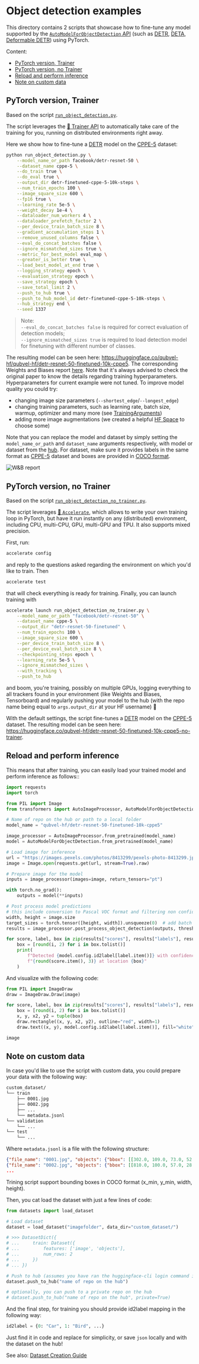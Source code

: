 <!---
Copyright 2024 The HuggingFace Team. All rights reserved.

Licensed under the Apache License, Version 2.0 (the "License");
you may not use this file except in compliance with the License.
You may obtain a copy of the License at

    http://www.apache.org/licenses/LICENSE-2.0

Unless required by applicable law or agreed to in writing, software
distributed under the License is distributed on an "AS IS" BASIS,
WITHOUT WARRANTIES OR CONDITIONS OF ANY KIND, either express or implied.
See the License for the specific language governing permissions and
limitations under the License.
-->

# Object detection examples

This directory contains 2 scripts that showcase how to fine-tune any model supported by the [`AutoModelForObjectDetection` API](https://huggingface.co/docs/transformers/main/en/model_doc/auto#transformers.AutoModelForObjectDetection) (such as [DETR](https://huggingface.co/docs/transformers/main/en/model_doc/detr), [DETA](https://huggingface.co/docs/transformers/main/en/model_doc/deta), [Deformable DETR](https://huggingface.co/docs/transformers/main/en/model_doc/deformable_detr)) using PyTorch.

Content:
* [PyTorch version, Trainer](#pytorch-version-trainer)
* [PyTorch version, no Trainer](#pytorch-version-no-trainer)
* [Reload and perform inference](#reload-and-perform-inference)
* [Note on custom data](#note-on-custom-data)


## PyTorch version, Trainer

Based on the script [`run_object_detection.py`](https://github.com/huggingface/transformers/blob/main/examples/pytorch/object-detection/run_object_detection.py).

The script leverages the [🤗 Trainer API](https://huggingface.co/docs/transformers/main_classes/trainer) to automatically take care of the training for you, running on distributed environments right away.

Here we show how to fine-tune a [DETR](https://huggingface.co/facebook/detr-resnet-50) model on the [CPPE-5](https://huggingface.co/datasets/cppe-5) dataset:

```bash
python run_object_detection.py \
    --model_name_or_path facebook/detr-resnet-50 \
    --dataset_name cppe-5 \
    --do_train true \
    --do_eval true \
    --output_dir detr-finetuned-cppe-5-10k-steps \
    --num_train_epochs 100 \
    --image_square_size 600 \
    --fp16 true \
    --learning_rate 5e-5 \
    --weight_decay 1e-4 \
    --dataloader_num_workers 4 \
    --dataloader_prefetch_factor 2 \
    --per_device_train_batch_size 8 \
    --gradient_accumulation_steps 1 \
    --remove_unused_columns false \
    --eval_do_concat_batches false \
    --ignore_mismatched_sizes true \
    --metric_for_best_model eval_map \
    --greater_is_better true \
    --load_best_model_at_end true \
    --logging_strategy epoch \
    --evaluation_strategy epoch \
    --save_strategy epoch \
    --save_total_limit 2 \
    --push_to_hub true \
    --push_to_hub_model_id detr-finetuned-cppe-5-10k-steps \
    --hub_strategy end \
    --seed 1337
```

> Note:  
`--eval_do_concat_batches false` is required for correct evaluation of detection models;  
`--ignore_mismatched_sizes true` is required to load detection model for finetuning with different number of classes.

The resulting model can be seen here: https://huggingface.co/qubvel-hf/qubvel-hf/detr-resnet-50-finetuned-10k-cppe5. The corresponding Weights and Biases report [here](https://api.wandb.ai/links/qubvel-hf-co/bnm0r5ex). Note that it's always advised to check the original paper to know the details regarding training hyperparameters. Hyperparameters for current example were not tuned. To improve model quality you could try:
 - changing image size parameters (`--shortest_edge`/`--longest_edge`)
 - changing training parameters, such as learning rate, batch size, warmup, optimizer and many more (see [TrainingArguments](https://huggingface.co/docs/transformers/main_classes/trainer#transformers.TrainingArguments))
 - adding more image augmentations (we created a helpful [HF Space](https://huggingface.co/spaces/qubvel-hf/albumentations-demo) to choose some)

Note that you can replace the model and dataset by simply setting the `model_name_or_path` and `dataset_name` arguments respectively, with model or dataset from the [hub](https://huggingface.co/). 
For dataset, make sure it provides labels in the same format as [CPPE-5](https://huggingface.co/datasets/cppe-5) dataset and boxes are provided in [COCO format](https://albumentations.ai/docs/getting_started/bounding_boxes_augmentation/#coco).

![W&B report](https://i.imgur.com/ASNjamQ.png)


## PyTorch version, no Trainer

Based on the script [`run_object_detection_no_trainer.py`](https://github.com/huggingface/transformers/blob/main/examples/pytorch/object-detection/run_object_detection.py).

The script leverages [🤗 `Accelerate`](https://github.com/huggingface/accelerate), which allows to write your own training loop in PyTorch, but have it run instantly on any (distributed) environment, including CPU, multi-CPU, GPU, multi-GPU and TPU. It also supports mixed precision.

First, run:

```bash
accelerate config
```

and reply to the questions asked regarding the environment on which you'd like to train. Then

```bash
accelerate test
```

that will check everything is ready for training. Finally, you can launch training with

```bash
accelerate launch run_object_detection_no_trainer.py \
    --model_name_or_path "facebook/detr-resnet-50" \
    --dataset_name cppe-5 \
    --output_dir "detr-resnet-50-finetuned" \
    --num_train_epochs 100 \
    --image_square_size 600 \
    --per_device_train_batch_size 8 \
    --per_device_eval_batch_size 8 \
    --checkpointing_steps epoch \
    --learning_rate 5e-5 \
    --ignore_mismatched_sizes \
    --with_tracking \
    --push_to_hub
```

and boom, you're training, possibly on multiple GPUs, logging everything to all trackers found in your environment (like Weights and Biases, Tensorboard) and regularly pushing your model to the hub (with the repo name being equal to `args.output_dir` at your HF username) 🤗

With the default settings, the script fine-tunes a [DETR](https://huggingface.co/facebook/detr-resnet-50) model on the [CPPE-5](https://huggingface.co/datasets/cppe-5) dataset. The resulting model can be seen here: https://huggingface.co/qubvel-hf/detr-resnet-50-finetuned-10k-cppe5-no-trainer. 


## Reload and perform inference

This means that after training, you can easily load your trained model and perform inference as follows::

```python
import requests
import torch

from PIL import Image
from transformers import AutoImageProcessor, AutoModelForObjectDetection

# Name of repo on the hub or path to a local folder
model_name = "qubvel-hf/detr-resnet-50-finetuned-10k-cppe5"

image_processor = AutoImageProcessor.from_pretrained(model_name)
model = AutoModelForObjectDetection.from_pretrained(model_name)

# Load image for inference
url = "https://images.pexels.com/photos/8413299/pexels-photo-8413299.jpeg?auto=compress&cs=tinysrgb&w=630&h=375&dpr=2"
image = Image.open(requests.get(url, stream=True).raw)

# Prepare image for the model
inputs = image_processor(images=image, return_tensors="pt")

with torch.no_grad():
    outputs = model(**inputs)

# Post process model predictions 
# this include conversion to Pascal VOC format and filtering non confident boxes
width, height = image.size
target_sizes = torch.tensor([height, width]).unsqueeze(0)  # add batch dim
results = image_processor.post_process_object_detection(outputs, threshold=0.5, target_sizes=target_sizes)[0]

for score, label, box in zip(results["scores"], results["labels"], results["boxes"]):
    box = [round(i, 2) for i in box.tolist()]
    print(
        f"Detected {model.config.id2label[label.item()]} with confidence "
        f"{round(score.item(), 3)} at location {box}"
    )
```

And visualize with the following code:
```python
from PIL import ImageDraw
draw = ImageDraw.Draw(image)

for score, label, box in zip(results["scores"], results["labels"], results["boxes"]):
    box = [round(i, 2) for i in box.tolist()]
    x, y, x2, y2 = tuple(box)
    draw.rectangle((x, y, x2, y2), outline="red", width=1)
    draw.text((x, y), model.config.id2label[label.item()], fill="white")

image
```


## Note on custom data

In case you'd like to use the script with custom data, you could prepare your data with the following way:

```bash
custom_dataset/
└── train
    ├── 0001.jpg
    ├── 0002.jpg
    ├── ...
    └── metadata.jsonl
└── validation
    └── ...
└── test
    └── ...
```

Where `metadata.jsonl` is a file with the following structure:
```json
{"file_name": "0001.jpg", "objects": {"bbox": [[302.0, 109.0, 73.0, 52.0]], "categories": [0], "id": [1], "area": [50.0]}}
{"file_name": "0002.jpg", "objects": {"bbox": [[810.0, 100.0, 57.0, 28.0]], "categories": [1], "id": [2], "area": [40.0]}}
...
```
Trining script support bounding boxes in COCO format (x_min, y_min, width, height).

Then, you cat load the dataset with just a few lines of code:

```python
from datasets import load_dataset

# Load dataset
dataset = load_dataset("imagefolder", data_dir="custom_dataset/")

# >>> DatasetDict({
# ...     train: Dataset({
# ...         features: ['image', 'objects'],
# ...         num_rows: 2
# ...     })
# ... })

# Push to hub (assumes you have ran the huggingface-cli login command in a terminal/notebook)
dataset.push_to_hub("name of repo on the hub")

# optionally, you can push to a private repo on the hub
# dataset.push_to_hub("name of repo on the hub", private=True)
```

And the final step, for training you should provide id2label mapping in the following way:
```python
id2label = {0: "Car", 1: "Bird", ...}
```
Just find it in code and replace for simplicity, or save `json` locally and with the dataset on the hub!

See also: [Dataset Creation Guide](https://huggingface.co/docs/datasets/image_dataset#create-an-image-dataset)
